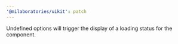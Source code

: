 ```yaml
---
'@milaboratories/uikit': patch
---
```


Undefined options will trigger the display of a loading status for the component.
